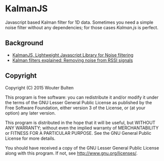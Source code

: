 # KalmanJS

Javascript based Kalman filter for 1D data. Sometimes you need a simple noise filter without any dependencies; for those cases *Kalman.js* is perfect.

## Background

* [KalmanJS, Lightweight Javascript Library for Noise filtering](https://wouterbulten.nl/blog/tech/lightweight-javascript-library-for-noise-filtering/)
* [Kalman filters explained: Removing noise from RSSI signals](https://wouterbulten.nl/blog/tech/kalman-filters-explained-removing-noise-from-rssi-signals/)

## Copyright

Copyright (C) 2015 Wouter Bulten

This program is free software: you can redistribute it and/or modify
it under the terms of the GNU Lesser General Public License as published by
the Free Software Foundation, either version 3 of the License, or
(at your option) any later version.

This program is distributed in the hope that it will be useful,
but WITHOUT ANY WARRANTY; without even the implied warranty of
MERCHANTABILITY or FITNESS FOR A PARTICULAR PURPOSE.  See the
GNU General Public License for more details.

You should have received a copy of the GNU Lesser General Public License
along with this program.  If not, see <http://www.gnu.org/licenses/>.
